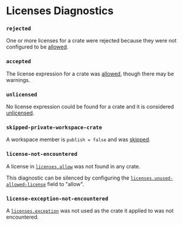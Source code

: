# Licenses Diagnostics

<!-- markdownlint-disable-next-line heading-increment -->
### `rejected`

One or more licenses for a crate were rejected because they were not configured to be [allowed](cfg.md#the-allow-and-deny-fields-optional).

### `accepted`

The license expression for a crate was [allowed](cfg.md#the-allow-and-deny-fields-optional), though there may be warnings.

### `unlicensed`

No license expression could be found for a crate and it is considered [unlicensed](cfg.md#the-unlicensed-field-optional).

### `skipped-private-workspace-crate`

A workspace member is `publish = false` and was [skipped](cfg.md#the-private-field-optional).

### `license-not-encountered`

A license in [`licenses.allow`](cfg.md#the-allow-and-deny-fields-optional) was not found in any crate.

This diagnostic can be silenced by configuring the [`licenses.unused-allowed-license`](cfg.md#the-unused-allowed-license-field-optional) field to "allow".

### `license-exception-not-encountered`

A [`licenses.exception`](cfg.md#the-exceptions-field-optional) was not used as the crate it applied to was not encountered.

